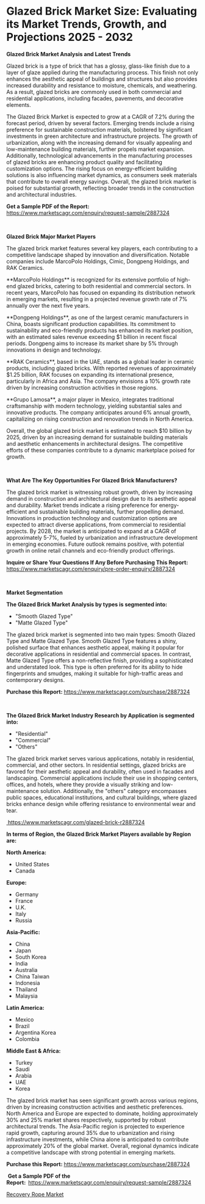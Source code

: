 <p><h1>Glazed Brick Market Size: Evaluating its Market Trends, Growth, and Projections 2025 - 2032</h1></p><p><strong>Glazed Brick Market Analysis and Latest Trends</strong></p>
<p><p>Glazed brick is a type of brick that has a glossy, glass-like finish due to a layer of glaze applied during the manufacturing process. This finish not only enhances the aesthetic appeal of buildings and structures but also provides increased durability and resistance to moisture, chemicals, and weathering. As a result, glazed bricks are commonly used in both commercial and residential applications, including facades, pavements, and decorative elements.</p><p>The Glazed Brick Market is expected to grow at a CAGR of 7.2% during the forecast period, driven by several factors. Emerging trends include a rising preference for sustainable construction materials, bolstered by significant investments in green architecture and infrastructure projects. The growth of urbanization, along with the increasing demand for visually appealing and low-maintenance building materials, further propels market expansion. Additionally, technological advancements in the manufacturing processes of glazed bricks are enhancing product quality and facilitating customization options. The rising focus on energy-efficient building solutions is also influencing market dynamics, as consumers seek materials that contribute to overall energy savings. Overall, the glazed brick market is poised for substantial growth, reflecting broader trends in the construction and architectural industries.</p></p>
<p><strong>Get a Sample PDF of the Report:&nbsp;</strong> <a href="https://www.marketscagr.com/enquiry/request-sample/2887324?utm_campaign=2945&utm_medium=2&utm_source=Github&utm_content=ia&utm_term=14032025&utm_id=glazed-brick">https://www.marketscagr.com/enquiry/request-sample/2887324</a></p>
<p>&nbsp;</p>
<p><strong>Glazed Brick Major Market Players</strong></p>
<p><p>The glazed brick market features several key players, each contributing to a competitive landscape shaped by innovation and diversification. Notable companies include MarcoPolo Holdings, Cimic, Dongpeng Holdings, and RAK Ceramics.</p><p>**MarcoPolo Holdings** is recognized for its extensive portfolio of high-end glazed bricks, catering to both residential and commercial sectors. In recent years, MarcoPolo has focused on expanding its distribution network in emerging markets, resulting in a projected revenue growth rate of 7% annually over the next five years.</p><p>**Dongpeng Holdings**, as one of the largest ceramic manufacturers in China, boasts significant production capabilities. Its commitment to sustainability and eco-friendly products has enhanced its market position, with an estimated sales revenue exceeding $1 billion in recent fiscal periods. Dongpeng aims to increase its market share by 5% through innovations in design and technology.</p><p>**RAK Ceramics**, based in the UAE, stands as a global leader in ceramic products, including glazed bricks. With reported revenues of approximately $1.25 billion, RAK focuses on expanding its international presence, particularly in Africa and Asia. The company envisions a 10% growth rate driven by increasing construction activities in those regions.</p><p>**Grupo Lamosa**, a major player in Mexico, integrates traditional craftsmanship with modern technology, yielding substantial sales and innovative products. The company anticipates around 6% annual growth, capitalizing on rising construction and renovation trends in North America.</p><p>Overall, the global glazed brick market is estimated to reach $10 billion by 2025, driven by an increasing demand for sustainable building materials and aesthetic enhancements in architectural designs. The competitive efforts of these companies contribute to a dynamic marketplace poised for growth.</p></p>
<p>&nbsp;</p>
<p><strong>What Are The Key Opportunities For Glazed Brick Manufacturers?</strong></p>
<p><p>The glazed brick market is witnessing robust growth, driven by increasing demand in construction and architectural design due to its aesthetic appeal and durability. Market trends indicate a rising preference for energy-efficient and sustainable building materials, further propelling demand. Innovations in production technology and customization options are expected to attract diverse applications, from commercial to residential projects. By 2028, the market is anticipated to expand at a CAGR of approximately 5-7%, fueled by urbanization and infrastructure development in emerging economies. Future outlook remains positive, with potential growth in online retail channels and eco-friendly product offerings.</p></p>
<p><strong>Inquire or Share Your Questions If Any Before Purchasing This Report:</strong> <a href="https://www.marketscagr.com/enquiry/pre-order-enquiry/2887324?utm_campaign=2945&utm_medium=2&utm_source=Github&utm_content=ia&utm_term=14032025&utm_id=glazed-brick">https://www.marketscagr.com/enquiry/pre-order-enquiry/2887324</a></p>
<p>&nbsp;</p>
<p><strong>Market Segmentation</strong></p>
<p><strong>The Glazed Brick Market Analysis by types is segmented into:</strong></p>
<p><ul><li>"Smooth Glazed Type"</li><li>"Matte Glazed Type"</li></ul></p>
<p><p>The glazed brick market is segmented into two main types: Smooth Glazed Type and Matte Glazed Type. Smooth Glazed Type features a shiny, polished surface that enhances aesthetic appeal, making it popular for decorative applications in residential and commercial spaces. In contrast, Matte Glazed Type offers a non-reflective finish, providing a sophisticated and understated look. This type is often preferred for its ability to hide fingerprints and smudges, making it suitable for high-traffic areas and contemporary designs.</p></p>
<p><strong>Purchase this Report:&nbsp;</strong><a href="https://www.marketscagr.com/purchase/2887324?utm_campaign=2945&utm_medium=2&utm_source=Github&utm_content=ia&utm_term=14032025&utm_id=glazed-brick">https://www.marketscagr.com/purchase/2887324</a></p>
<p>&nbsp;</p>
<p><strong>The Glazed Brick Market Industry Research by Application is segmented into:</strong></p>
<p><ul><li>"Residential"</li><li>"Commercial"</li><li>"Others"</li></ul></p>
<p><p>The glazed brick market serves various applications, notably in residential, commercial, and other sectors. In residential settings, glazed bricks are favored for their aesthetic appeal and durability, often used in facades and landscaping. Commercial applications include their use in shopping centers, offices, and hotels, where they provide a visually striking and low-maintenance solution. Additionally, the "others" category encompasses public spaces, educational institutions, and cultural buildings, where glazed bricks enhance design while offering resistance to environmental wear and tear.</p></p>
<p><a href="https://www.marketscagr.com/glazed-brick-r2887324?utm_campaign=2945&utm_medium=2&utm_source=Github&utm_content=ia&utm_term=14032025&utm_id=glazed-brick">&nbsp;https://www.marketscagr.com/glazed-brick-r2887324</a></p>
<p><strong>In terms of Region, the Glazed Brick Market Players available by Region are:</strong></p>
<p>
    <p> <strong> North America: </strong>
        <ul>
            <li>United States</li>
            <li>Canada</li>
        </ul>
        </p> 
    <p> <strong> Europe: </strong>
        <ul>
            <li>Germany</li>
            <li>France</li>
            <li>U.K.</li>
            <li>Italy</li>
            <li>Russia</li>
        </ul>
        </p> 
    <p> <strong> Asia-Pacific: </strong>
        <ul>
            <li>China</li>
            <li>Japan</li>
            <li>South Korea</li>
            <li>India</li>
            <li>Australia</li>
            <li>China Taiwan</li>
            <li>Indonesia</li>
            <li>Thailand</li>
            <li>Malaysia</li>
        </ul>
        </p> 
    <p> <strong> Latin America: </strong>
        <ul>
            <li>Mexico</li>
            <li>Brazil</li>
            <li>Argentina Korea</li>
            <li>Colombia</li>
        </ul>
        </p> 
    <p> <strong> Middle East & Africa: </strong>
        <ul>
            <li>Turkey</li>
            <li>Saudi</li>
            <li>Arabia</li>
            <li>UAE</li>
            <li>Korea</li>
        </ul>
    </p>
    </p>
<p><p>The glazed brick market has seen significant growth across various regions, driven by increasing construction activities and aesthetic preferences. North America and Europe are expected to dominate, holding approximately 30% and 25% market shares respectively, supported by robust architectural trends. The Asia-Pacific region is projected to experience rapid growth, capturing around 35% due to urbanization and rising infrastructure investments, while China alone is anticipated to contribute approximately 20% of the global market. Overall, regional dynamics indicate a competitive landscape with strong potential in emerging markets.</p></p>
<p><strong>Purchase this Report: </strong><a href="https://www.marketscagr.com/purchase/2887324?utm_campaign=2945&utm_medium=2&utm_source=Github&utm_content=ia&utm_term=14032025&utm_id=glazed-brick">https://www.marketscagr.com/purchase/2887324</a></p>
<p>&nbsp;<strong>Get a Sample PDF of the Report:&nbsp;&nbsp;</strong><a href="https://www.marketscagr.com/enquiry/request-sample/2887324?utm_campaign=2945&utm_medium=2&utm_source=Github&utm_content=ia&utm_term=14032025&utm_id=glazed-brick">https://www.marketscagr.com/enquiry/request-sample/2887324</a></p>
<p><strong></strong></p>
<p><p><a href="https://github.com/ternainglin/Market-Research-Report-List-1/blob/main/recovery-rope-market.md?utm_campaign=2945&utm_medium=2&utm_source=Github&utm_content=ia&utm_term=14032025&utm_id=glazed-brick">Recovery Rope Market</a></p></p>